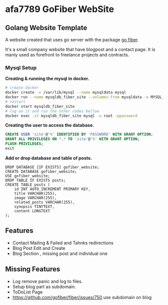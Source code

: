 # afa7789 GoFiber WebSite
## Golang Website Template

A website created that uses go server with the package [go fiber](https://gofiber.io/).

It's a small company website that have blogpost and a contact page.
It is manly used as forefront to freelance projects and contracts.

### Mysql Setup

__Creating & running the mysql in docker.__
```sh
# create docker
docker create -v /var/lib/mysql --name mysqldata mysql
docker run --name mysqldb_fiber_site --volumes-from mysqldata -e MYSQL_ROOT_PASSWORD=password -p 3307:3306 -d mysql:latest
# restart
docker start mysqldb_fiber_site
# log on it and run the other codes bellow
docker exec -it mysqldb_fiber_site mysql -u root -ppassword
```

__Creating the user to access the database.__
```sql
CREATE USER 'site'@'%' IDENTIFIED BY 'PASSWORD' WITH GRANT OPTION;
GRANT ALL PRIVILEGES ON *.* TO 'site'@'%' WITH GRANT OPTION;
FLUSH PRIVILEGES;
exit
```

__Add or drop database and table of posts.__
```
DROP DATABASE [IF EXISTS] gofiber_website;
CREATE DATABASE gofiber_website;
USE gofiber_website;
DROP TABLE IF EXISTS posts;
CREATE TABLE posts (
    id INT AUTO_INCREMENT PRIMARY KEY,
    title VARCHAR(255),
    image VARCHAR(255),
    related_posts VARCHAR(255),
    synopsis TINYTEXT,
    content LONGTEXT
);
```

## Features
- Contact Mailing & Failed and Tahnks redirections
- Blog Post Edit and Create
- Blog Section ,  missing post and individual one
  
## Missing Features
- Log remove panic and log to files.
- Setup blog part as subdomain.
- ToDoList Page
- https://github.com/gofiber/fiber/issues/750 use subdomain on blog
